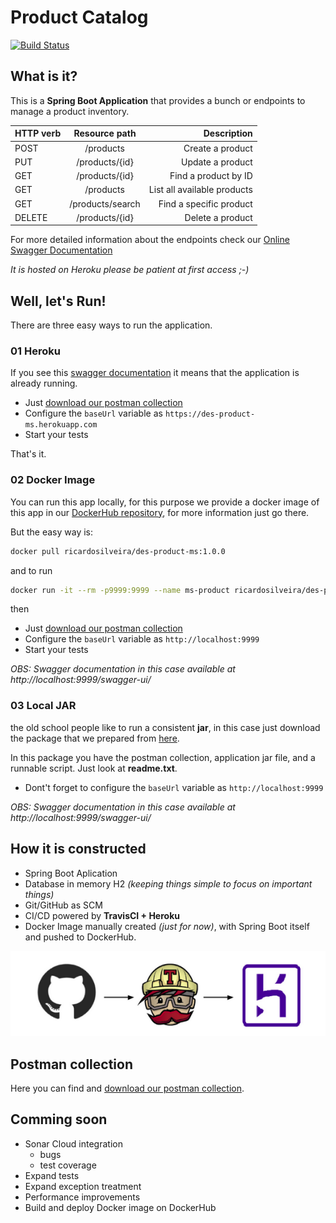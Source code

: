 # Product Catalog
[![Build Status](https://travis-ci.com/RicardoLuizSilveira/des-product-ms.svg?branch=main)](https://travis-ci.com/RicardoLuizSilveira/des-product-ms)

## What is it?
This is a **Spring Boot Application** that provides a bunch or endpoints to manage a product inventory.


| HTTP verb  |  Resource path    |           Description           |
|-------------|:-----------------:|------------------------------:|
| POST        |  /products        |   Create a product       |
| PUT         |  /products/{id}   |   Update a product   |
| GET         |  /products/{id}   |   Find a product by ID  |
| GET         |  /products        |   List all available products           |
| GET         |  /products/search |   Find a specific product |
| DELETE      |  /products/{id}   |   Delete a product       |

For more detailed information about the endpoints check our
<a href="https://des-product-ms.herokuapp.com/swagger-ui/#/product-controller" target="_blank">Online Swagger Documentation</a>

*It is hosted on Heroku please be patient at first access ;-)*

## Well, let's Run!
There are three easy ways to run the application.

### 01 Heroku
If you see this
<a href="https://des-product-ms.herokuapp.com/swagger-ui/#/product-controller" target="_blank">swagger documentation</a> 
it means that the application is already running.
- Just [download our postman collection](#postman-collection)
- Configure the `baseUrl` variable as `https://des-product-ms.herokuapp.com`
- Start your tests 

That's it.

### 02 Docker Image
You can run this app locally, for this purpose we provide a docker image of this app in our
<a href="https://hub.docker.com/r/ricardosilveira/des-product-ms" target="_blank">DockerHub repository</a>,
for more information just go there.

But the easy way is:
```bash
docker pull ricardosilveira/des-product-ms:1.0.0
```
and to run
```bash
docker run -it --rm -p9999:9999 --name ms-product ricardosilveira/des-product-ms:1.0.0
```
then
- Just [download our postman collection](#postman-collection)
- Configure the `baseUrl` variable as `http://localhost:9999`
- Start your tests

*OBS: Swagger documentation in this case available at http://localhost:9999/swagger-ui/*

### 03 Local JAR
the old school people like to run a consistent **jar**, in this case just download the 
package that we prepared from
<a href="https://drive.google.com/drive/folders/15n8VRNMsCDEh2yqdgwZK9dVzlhx3s1Fb?usp=sharing" target="_blank">here</a>.

In this package you have the postman collection, application jar file, and a runnable script. Just look at **readme.txt**.

- Dont't forget to configure the `baseUrl` variable as `http://localhost:9999`

*OBS: Swagger documentation in this case available at http://localhost:9999/swagger-ui/*

## How it is constructed
- Spring Boot Aplication
- Database in memory H2 *(keeping things simple to focus on important things)*
- Git/GitHub as SCM
- CI/CD powered by **TravisCI + Heroku**
- Docker Image manually created *(just for now)*, with Spring Boot itself and pushed to DockerHub. 

![alt text](./images/pipeline-CI-CD.png "Development and CI/CD pipeline")

## Postman collection
Here you can find and 
<a href="https://github.com/RicardoLuizSilveira/des-product-ms/blob/main/others/ProductAPI.postman_collection.json" target="_blank">download our postman collection</a>.

## Comming soon
- Sonar Cloud integration
  - bugs
  - test coverage
- Expand tests
- Expand exception treatment
- Performance improvements
- Build and deploy Docker image on DockerHub
